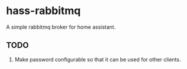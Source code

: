 # hass-rabbitmq

A simple rabbitmq broker for home assistant.

## TODO

1. Make password configurable so that it can be used for other clients.
